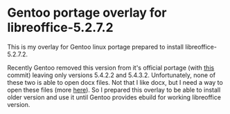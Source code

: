 # Gentoo portage overlay for libreoffice-5.2.7.2

This is my overlay for Gentoo linux portage prepared to install 
libreoffice-5.2.7.2.

Recently Gentoo removed this version from it's
official portage (with
[this](https://github.com/gentoo/gentoo/commit/3a24c17403089bc00cd15c99f3f76f8c9408ef97)
commit) leaving only versions 5.4.2.2 and 5.4.3.2. Unfortunately, none
of these two is able to open docx files. Not that I like docx, but I
need a way to open these files (more
[here](https://forums.gentoo.org/viewtopic-p-8146892.html)). So I
prepared this overlay to be able to install older version and use it
until Gentoo provides ebuild for
working libreoffice version.
